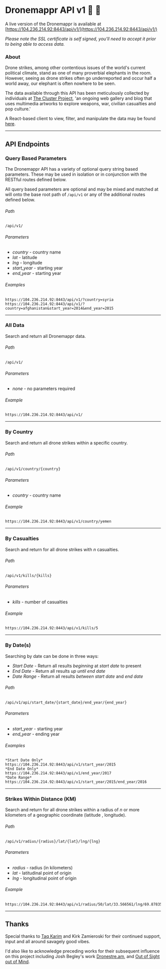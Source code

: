 # Dronemappr API v1 :camel: :rocket:

A live version of the Dronemappr is available at [https://104.236.214.92:8443/api/v1/](https://104.236.214.92:8443/api/v1/)

_Please note the SSL certificate is self signed, you'll need to accept it prior to being able to access data._

### About

Drone strikes, among other contentious issues of the world's current political climate, stand as one of many proverbial elephants in the room. However, seeing as drone strikes often go underreported and occur half a world away, our elephant is often nowhere to be seen.

The data available through this API has been meticulously collected by individuals at [The Cluster Project](http://theclusterproject.com/), 'an ongoing web gallery and blog that uses multimedia artworks to explore weapons, war, civilian casualties and pop culture.'

A React-based client to view, filter, and manipulate the data may be found [here](http://avcohen.github.io/openDroneClient/index.html).

---

## API Endpoints

### Query Based Parameters

The Dronemappr API has a variety of optional query string based parameters. These may be used in isolation or in conjunction with the RESTful routes defined below.

All query based parameters are optional and may be mixed and matched at will onto the base root path of `/api/v1` or any of the additional routes defined below.

###### Path

    /api/v1/

###### Parameters

+ *country* - country name
+ *lat* - latitude
+ *lng* - longitude
+ *start_year* - starting year
+ *end_year* - starting year

###### Examples
    https://104.236.214.92:8443/api/v1/?country=syria
    https://104.236.214.92:8443/api/v1/?country=afghanistan&start_year=2014&end_year=2015

---

### All Data

Search and return all Dronemappr data.

###### Path

    /api/v1/

###### Parameters

+ *none* - no parameters required

###### Example
    https://104.236.214.92:8443/api/v1/

---

### By Country

Search and return all drone strikes within a specific country.

###### Path

    /api/v1/country/{country}

###### Parameters

+ *country* - country name

###### Example
    https://104.236.214.92:8443/api/v1/country/yemen

---

### By Casualties

Search and return for all drone strikes with *n* casualties.

###### Path

    /api/v1/kills/{kills}

###### Parameters

+ *kills* - number of casualties

###### Example
    https://104.236.214.92:8443/api/v1/kills/5

---

### By Date(s)

Searching by date can be done in three ways:

+ *Start Date* - Return all results _beginning_ at *start date* to present
+ *End Date* - Return all results _up until_ *end date*
+ *Date Range* - Return all results _between_ *start date* and *end date*

###### Path

    /api/v1/api/start_date/{start_date}/end_year/{end_year}

###### Parameters

+ *start_year* - starting year
+ *end_year* - ending year

###### Examples
    *Start Date Only*
    https://104.236.214.92:8443/api/v1/start_year/2015
    *End Date Only*
    https://104.236.214.92:8443/api/v1/end_year/2017
    *Date Range*
    https://104.236.214.92:8443/api/v1/start_year/2015/end_year/2016

---

### Strikes Within Distance (KM)

Search and return for all drone strikes within a radius of *n* or more kilometers of a geographic coordinate (latitude , longitude).

###### Path

    /api/v1/radius/{radius}/lat/{lat}/lng/{lng}

###### Parameters

+ *radius* - radius (in kilometers)
+ *lat* - latitudinal point of origin
+ *lng* - longitudinal point of origin

###### Example
    https://104.236.214.92:8443/api/v1/radius/50/lat/33.566561/lng/69.878354

---


## Thanks

Special thanks to [Taq Karim](https://github.com/mottaquikarim) and Kirk Zamieroski for their continued support, input and all around savagely good vibes.

I'd also like to acknowledge preceding works for their subsequent influence on this project including Josh Begley's work [Dronestre.am](Dronestre.am), and [Out of Sight out of Mind](http://drones.pitchinteractive.com/).
